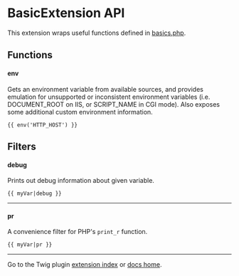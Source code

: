 BasicExtension API
==================================================

This extension wraps useful functions defined in [basics.php](http://api.cakephp.org/file/Cake/basics.php).

## Functions

#### env

Gets an environment variable from available sources, and provides emulation
for unsupported or inconsistent environment variables (i.e. DOCUMENT_ROOT on
IIS, or SCRIPT_NAME in CGI mode).  Also exposes some additional custom
environment information.

```jinja
{{ env('HTTP_HOST') }}
```

## Filters

#### debug

Prints out debug information about given variable.

```jinja
{{ myVar|debug }}
```

--------------------------------------------------

#### pr

A convenience filter for PHP's `print_r` function.

```jinja
{{ myVar|pr }}
```

--------------------------------------------------

Go to the Twig plugin [extension index](index.md) or [docs home](../index.md).
